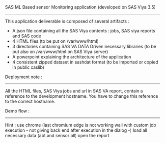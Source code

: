 SAS ML Based sensor Monitoring application (developed on SAS Viya 3.5)
**********************************************************************

This application deliverable is composed of several artifacts :

* A json file containing all the SAS Viya contents : jobs, SAS viya reports and SAS code
* 4 HTML files (to be put on /var/www/html)
* 3 directories containing SAS VA DATA Driven necessary libraries (to be put also on /var/www/html on SAS Viya server)
* A powerpoint explaining the architecture of  the application
* 4 consistent zipped dataset in sashdat format (to be imported or copied in public caslib)

Deployment note :
*****************
All the HTML files, SAS Viya jobs and url in SAS VA report, contain a reference
to the development hostname. You have to change this reference to the correct 
hostname.

Demo flow :
***********
Hint : use chrome (last chromium edge is not working wall with custom job execution - not giving back end after execution in the dialog -)
load all necessary data (abt and sensor all)
open the report
